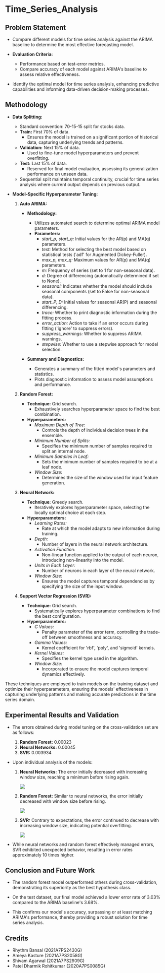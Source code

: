 # Time_Series_Analysis

## Problem Statement
- Compare different models for time series analysis against the ARIMA baseline to determine the most effective forecasting model.

- **Evaluation Criteria:** 
  - Performance based on test-error metrics.
  - Compare accuracy of each model against ARIMA's baseline to assess relative effectiveness.
  
- Identify the optimal model for time series analysis, enhancing predictive capabilities and informing data-driven decision-making processes.



## Methodology
- **Data Splitting:**
  - Standard convention: 70-15-15 split for stocks data.
  - **Train:** First 70% of data.
    - Ensures the model is trained on a significant portion of historical data, capturing underlying trends and patterns.
  - **Validation:** Next 15% of data.
    - Used to fine-tune model hyperparameters and prevent overfitting.
  - **Test:** Last 15% of data.
    - Reserved for final model evaluation, assessing its generalization performance on unseen data.
  - Sequential split maintains temporal continuity, crucial for time series analysis where current output depends on previous output.

- **Model-Specific Hyperparameter Tuning:**
  1. **Auto ARIMA:**
      - **Methodology:**
        - Utilizes automated search to determine optimal ARIMA model parameters.
        - **Parameters:**
          - *start_p, start_q:* Initial values for the AR(p) and MA(q) parameters.
          - *test:* Method for selecting the best model based on statistical tests ('adf' for Augmented Dickey-Fuller).
          - *max_p, max_q:* Maximum values for AR(p) and MA(q) parameters.
          - *m:* Frequency of series (set to 1 for non-seasonal data).
          - *d:* Degree of differencing (automatically determined if set to None).
          - *seasonal:* Indicates whether the model should include seasonal components (set to False for non-seasonal data).
          - *start_P, D:* Initial values for seasonal AR(P) and seasonal differencing.
          - *trace:* Whether to print diagnostic information during the fitting process.
          - *error_action:* Action to take if an error occurs during fitting ('ignore' to suppress errors).
          - *suppress_warnings:* Whether to suppress ARIMA warnings.
          - *stepwise:* Whether to use a stepwise approach for model selection.
        
      - **Summary and Diagnostics:**
        - Generates a summary of the fitted model's parameters and statistics.
        - Plots diagnostic information to assess model assumptions and performance.
  2. **Random Forest:**
     - **Technique:** Grid search.
       - Exhaustively searches hyperparameter space to find the best combination.
     - **Hyperparameters:**
       - *Maximum Depth of Tree:*
         - Controls the depth of individual decision trees in the ensemble.
       - *Minimum Number of Splits:*
         - Specifies the minimum number of samples required to split an internal node.
       - *Minimum Samples in Leaf:*
         - Sets the minimum number of samples required to be at a leaf node.
       - *Window Size:*
         - Determines the size of the window used for input feature generation.
  
  3. **Neural Network:**
     - **Technique:** Greedy search.
       - Iteratively explores hyperparameter space, selecting the locally optimal choice at each step.
     - **Hyperparameters:**
       - *Learning Rates:*
         - Rate at which the model adapts to new information during training.
       - *Depth:*
         - Number of layers in the neural network architecture.
       - *Activation Function:*
         - Non-linear function applied to the output of each neuron, introducing non-linearity into the model.
       - *Units in Each Layer:*
         - Number of neurons in each layer of the neural network.
       - *Window Size:*
         - Ensures the model captures temporal dependencies by specifying the size of the input window.
  
  4. **Support Vector Regression (SVR):**
     - **Technique:** Grid search.
       - Systematically explores hyperparameter combinations to find the best configuration.
     - **Hyperparameters:**
       - *C Values:*
         - Penalty parameter of the error term, controlling the trade-off between smoothness and accuracy.
       - *Gamma Values:*
         - Kernel coefficient for 'rbf', 'poly', and 'sigmoid' kernels.
       - *Kernel Values:*
         - Specifies the kernel type used in the algorithm.
       - *Window Size:*
         - Incorporated to ensure the model captures temporal dynamics effectively.

These techniques are employed to train models on the training dataset and optimize their hyperparameters, ensuring the models' effectiveness in capturing underlying patterns and making accurate predictions in the time series domain.



## Experimental Results and Validation
- The errors obtained during model tuning on the cross-validation set are as follows:

  1) **Random Forest:** 0.00023
  2) **Neural Networks:** 0.00045
  3) **SVR:** 0.003934

- Upon individual analysis of the models:

  1) **Neural Networks:** The error initially decreased with increasing window size, reaching a minimum before rising again.

      ![](./res/neural_networks.png)

  2) **Random Forest:** Similar to neural networks, the error initially decreased with window size before rising.

      ![](./res/random_forest.png)
  3) **SVR:** Contrary to expectations, the error continued to decrease with increasing window size, indicating potential overfitting.

      ![](./res/SVR.png)

- While neural networks and random forest effectively managed errors, SVR exhibited unexpected behavior, resulting in error rates approximately 10 times higher.




## Conclusion and Future Work
- The random forest model outperformed others during cross-validation, demonstrating its superiority as the best hypothesis class.

- On the test dataset, our final model achieved a lower error rate of 3.03% compared to the ARIMA baseline's 3.68%.

- This confirms our model's accuracy, surpassing or at least matching ARIMA's performance, thereby providing a robust solution for time series analysis.



## Credits
- Rhythm Bansal (2021A7PS2430G)
- Ameya Kasture (2021A7PS2058G)
- Shivam Agarwal (2021A7PS2909G)
- Patel Dharmik Rohitkumar (2020A7PS0085G)



